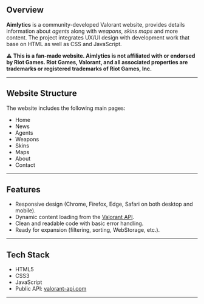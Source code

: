 ## Overview

**Aimlytics** is a community-developed Valorant website, provides details information about *agents* along with *weapons*, *skins* *maps* and more content. 
The project integrates UX/UI design with development work that base on HTML as well as CSS and JavaScript.

⚠️ 
**This is a fan-made website. Aimlytics is not affiliated with or endorsed by Riot Games.
Riot Games, Valorant, and all associated properties are trademarks or registered trademarks of Riot Games, Inc.**

---

## Website Structure

The website includes the following main pages:

- Home
- News
- Agents
- Weapons
- Skins
- Maps
- About
- Contact

---

## Features

- Responsive design (Chrome, Firefox, Edge, Safari on both desktop and mobile).
- Dynamic content loading from the [Valorant API](https://valorant-api.com/).
- Clean and readable code with basic error handling.
- Ready for expansion (filtering, sorting, WebStorage, etc.).

---

## Tech Stack

- HTML5
- CSS3 
- JavaScript 
- Public API: [valorant-api.com](https://valorant-api.com/)

---
